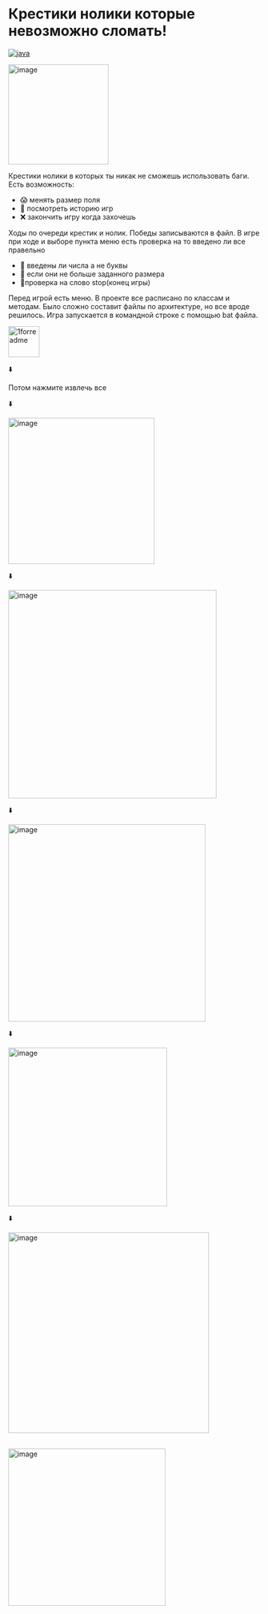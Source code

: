 <h1 background-colour=lightblue>Крестики нолики которые невозможно сломать!</h1>
<p align="center">

<a href="https://www.oracle.com/java/"><img alt="java" src="https://img.shields.io/badge/documentation-java-pink"></a>

  
<img width="200" alt="image" src="https://github.com/axioma2008/tic-tac-toe/assets/142029476/b1efe09e-3c22-409a-99c1-7b468e429154">
</p>
<p background-colour=lightblue> Крестики нолики в которых ты никак не сможешь использовать баги. Есть возможность:</p> 
<ul>
  <li>😱 менять размер поля</li>
  <li>🔎 посмотреть историю игр</li>
  <li>❌ закончить игру когда захочешь</li>
</ul>
<p>Ходы по очереди крестик и нолик. Победы записываются в файл. В игре при ходе и выборе пункта меню есть проверка на то введено ли все правельно
  <ul>
  <li>🔢 введены ли числа а не буквы</li>
  <li>🦾 если они не больше заданного размера</li>
  <li>🚫проверка на слово stop(конец игры)</li>
</ul>

Перед игрой есть меню.
В проекте все расписано по классам и методам.
Было сложно составит файлы по архитектуре, но все вроде решилось.
Игра запускается в командной строке с помощью bat файла. 
</p>
<img width="62" alt="1forreadme" src="https://github.com/axioma2008/tic-tac-toe/assets/142029476/44706557-b1d5-4717-83d1-65171b5929d0">
 <p>⬇️
 
Потом нажмите извлечь все</p>
 <p>⬇️</p>
<img width="292" alt="image" src="https://github.com/axioma2008/tic-tac-toe/assets/142029476/2ec66625-31d6-4eda-a5f3-44c52c3a1d9d">
 <p>⬇️</p>
<img width="416" alt="image" src="https://github.com/axioma2008/tic-tac-toe/assets/142029476/451419a0-39fb-4ed6-8a75-d9697c1879f0">
 <p>⬇️</p>
<img width="394" alt="image" src="https://github.com/axioma2008/tic-tac-toe/assets/142029476/7860a8a4-1c89-4d75-9c02-b2ef896728dc">
 <p>⬇️</p>
<img width="317" alt="image" src="https://github.com/axioma2008/tic-tac-toe/assets/142029476/5a313a5a-340f-4939-98e3-aa51c8337166">
 <p>⬇️</p>
<img width="401" alt="image" src="https://github.com/axioma2008/tic-tac-toe/assets/142029476/f6864b46-3547-4741-ab52-a44db88b3e79">


 <p><br><img width="314" alt="image" src="https://github.com/axioma2008/tic-tac-toe/assets/142029476/00a84ee3-698f-4587-b61b-1426b36ab3d1"></p>
